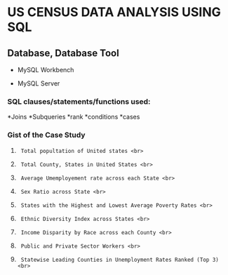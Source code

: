 # US CENSUS DATA ANALYSIS USING SQL

## **Database, Database Tool** 

* MySQL Workbench

* MySQL Server 

### SQL clauses/statements/functions used: 
*Joins
*Subqueries
*rank
*conditions
*cases

### Gist of the Case Study

1)      Total popultation of United states <br>
2)      Total County, States in United States <br>
3)      Average Umemployement rate across each State <br>
4)      Sex Ratio across State <br>
5)      States with the Highest and Lowest Average Poverty Rates <br>
6)      Ethnic Diversity Index across States <br>
7)      Income Disparity by Race across each County <br>
8)      Public and Private Sector Workers <br>
9)      Statewise Leading Counties in Unemployment Rates Ranked (Top 3) <br>